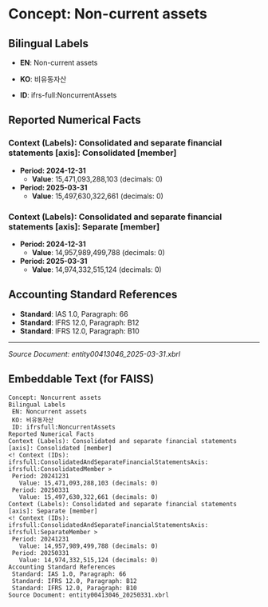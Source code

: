 # Concept: Non-current assets

## Bilingual Labels
- **EN**: Non-current assets
- **KO**: 비유동자산

- **ID**: ifrs-full:NoncurrentAssets

## Reported Numerical Facts

### **Context (Labels): Consolidated and separate financial statements [axis]: Consolidated [member]**
<!-- Context (IDs): ifrs-full:ConsolidatedAndSeparateFinancialStatementsAxis: ifrs-full:ConsolidatedMember -->
- **Period: 2024-12-31**
  - **Value**: 15,471,093,288,103 (decimals: 0)
- **Period: 2025-03-31**
  - **Value**: 15,497,630,322,661 (decimals: 0)

### **Context (Labels): Consolidated and separate financial statements [axis]: Separate [member]**
<!-- Context (IDs): ifrs-full:ConsolidatedAndSeparateFinancialStatementsAxis: ifrs-full:SeparateMember -->
- **Period: 2024-12-31**
  - **Value**: 14,957,989,499,788 (decimals: 0)
- **Period: 2025-03-31**
  - **Value**: 14,974,332,515,124 (decimals: 0)

## Accounting Standard References
- **Standard**: IAS 1.0, Paragraph: 66
- **Standard**: IFRS 12.0, Paragraph: B12
- **Standard**: IFRS 12.0, Paragraph: B10

---
*Source Document: entity00413046_2025-03-31.xbrl*
## Embeddable Text (for FAISS)
```text
Concept: Noncurrent assets
Bilingual Labels
 EN: Noncurrent assets
 KO: 비유동자산
 ID: ifrsfull:NoncurrentAssets
Reported Numerical Facts
Context (Labels): Consolidated and separate financial statements [axis]: Consolidated [member]
<! Context (IDs): ifrsfull:ConsolidatedAndSeparateFinancialStatementsAxis: ifrsfull:ConsolidatedMember >
 Period: 20241231
   Value: 15,471,093,288,103 (decimals: 0)
 Period: 20250331
   Value: 15,497,630,322,661 (decimals: 0)
Context (Labels): Consolidated and separate financial statements [axis]: Separate [member]
<! Context (IDs): ifrsfull:ConsolidatedAndSeparateFinancialStatementsAxis: ifrsfull:SeparateMember >
 Period: 20241231
   Value: 14,957,989,499,788 (decimals: 0)
 Period: 20250331
   Value: 14,974,332,515,124 (decimals: 0)
Accounting Standard References
 Standard: IAS 1.0, Paragraph: 66
 Standard: IFRS 12.0, Paragraph: B12
 Standard: IFRS 12.0, Paragraph: B10
Source Document: entity00413046_20250331.xbrl
```